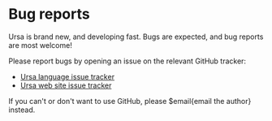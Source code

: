 # Bug reports

Ursa is brand new, and developing fast. Bugs are expected, and bug reports are most welcome!

Please report bugs by opening an issue on the relevant GitHub tracker:

* [Ursa language issue tracker](https://github.com/ursalang/ursa/issues)
* [Ursa web site issue tracker](https://github.com/ursalang/ursalang.github.io/issues)

If you can't or don't want to use GitHub, please $email{email the author} instead.